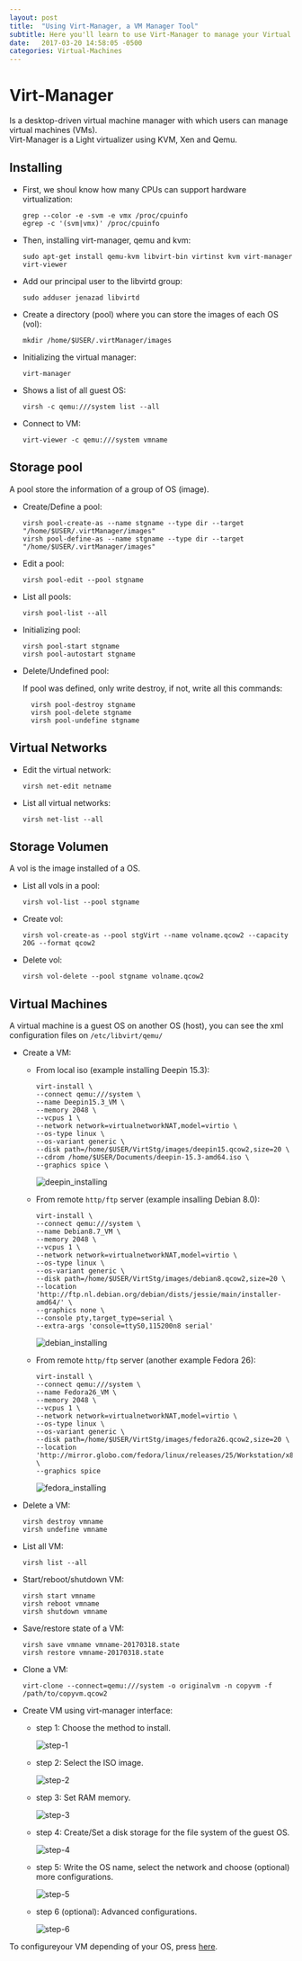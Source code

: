 ```yaml
---
layout: post
title:  "Using Virt-Manager, a VM Manager Tool"
subtitle: Here you'll learn to use Virt-Manager to manage your Virtual Machines.
date:   2017-03-20 14:58:05 -0500
categories: Virtual-Machines
---
```


# Virt-Manager

Is a desktop-driven virtual machine manager with which users can manage virtual machines (VMs).  
Virt-Manager is a Light virtualizer using KVM, Xen and Qemu.

## Installing

* First, we shoul know how many CPUs can support hardware virtualization:

      grep --color -e -svm -e vmx /proc/cpuinfo
      egrep -c '(svm|vmx)' /proc/cpuinfo

* Then, installing virt-manager, qemu and kvm:

      sudo apt-get install qemu-kvm libvirt-bin virtinst kvm virt-manager virt-viewer

* Add our principal user to the libvirtd group:

      sudo adduser jenazad libvirtd

* Create a directory (pool) where you can store the images of each OS (vol):

      mkdir /home/$USER/.virtManager/images

* Initializing the virtual manager:

      virt-manager

* Shows a list of all guest OS:

      virsh -c qemu:///system list --all

* Connect to VM:

      virt-viewer -c qemu:///system vmname

## Storage pool

A pool store the information of a group of OS (image).

* Create/Define a pool:

      virsh pool-create-as --name stgname --type dir --target "/home/$USER/.virtManager/images"
      virsh pool-define-as --name stgname --type dir --target "/home/$USER/.virtManager/images"

* Edit a pool:

      virsh pool-edit --pool stgname

* List all pools:

      virsh pool-list --all

* Initializing pool:

      virsh pool-start stgname
      virsh pool-autostart stgname

* Delete/Undefined pool:

  If pool was defined, only write destroy, if not, write all this commands:

        virsh pool-destroy stgname
        virsh pool-delete stgname
        virsh pool-undefine stgname

## Virtual Networks

* Edit the virtual network:

      virsh net-edit netname

* List all virtual networks:

      virsh net-list --all

## Storage Volumen

A vol is the image installed of a OS.

* List all vols in a pool:

      virsh vol-list --pool stgname

* Create vol:

      virsh vol-create-as --pool stgVirt --name volname.qcow2 --capacity 20G --format qcow2

* Delete vol:

      virsh vol-delete --pool stgname volname.qcow2

## Virtual Machines

A virtual machine is a guest OS on another OS (host), you can see the xml configuration files on `/etc/libvirt/qemu/`

* Create a VM:

    * From local iso (example installing Deepin 15.3):

          virt-install \
          --connect qemu:///system \
          --name Deepin15.3_VM \
          --memory 2048 \
          --vcpus 1 \
          --network network=virtualnetworkNAT,model=virtio \
          --os-type linux \
          --os-variant generic \
          --disk path=/home/$USER/VirtStg/images/deepin15.qcow2,size=20 \
          --cdrom /home/$USER/Documents/deepin-15.3-amd64.iso \
          --graphics spice \

      ![deepin_installing](/assets/VM_emulator/virt-manager/installing_deepin.png)

    * From remote `http/ftp` server (example insalling Debian 8.0):
    
          virt-install \
          --connect qemu:///system \
          --name Debian8.7_VM \
          --memory 2048 \
          --vcpus 1 \
          --network network=virtualnetworkNAT,model=virtio \
          --os-type linux \
          --os-variant generic \
          --disk path=/home/$USER/VirtStg/images/debian8.qcow2,size=20 \
          --location 'http://ftp.nl.debian.org/debian/dists/jessie/main/installer-amd64/' \
          --graphics none \
          --console pty,target_type=serial \
          --extra-args 'console=ttyS0,115200n8 serial'

      ![debian_installing](/assets/VM_emulator/virt-manager/installing_debian.png)

    * From remote `http/ftp` server (another example Fedora 26):
    
          virt-install \
          --connect qemu:///system \
          --name Fedora26_VM \
          --memory 2048 \
          --vcpus 1 \
          --network network=virtualnetworkNAT,model=virtio \
          --os-type linux \
          --os-variant generic \
          --disk path=/home/$USER/VirtStg/images/fedora26.qcow2,size=20 \
          --location 'http://mirror.globo.com/fedora/linux/releases/25/Workstation/x86_64/os' \
          --graphics spice
          
      ![fedora_installing](/assets/VM_emulator/virt-manager/installing_fedora.png)

* Delete a VM:

      virsh destroy vmname
      virsh undefine vmname

* List all VM:

      virsh list --all

* Start/reboot/shutdown VM:

      virsh start vmname
      virsh reboot vmname
      virsh shutdown vmname

* Save/restore state of a VM:

      virsh save vmname vmname-20170318.state
      virsh restore vmname-20170318.state

* Clone a VM:

      virt-clone --connect=qemu:///system -o originalvm -n copyvm -f /path/to/copyvm.qcow2

* Create VM using virt-manager interface:

    * step 1: Choose the method to install.

      ![step-1](/assets/VM_emulator/virt-manager/create_VM_step_1.png)

    * step 2: Select the ISO image.

      ![step-2](/assets/VM_emulator/virt-manager/create_VM_step_2.png)

    * step 3: Set RAM memory.

      ![step-3](/assets/VM_emulator/virt-manager/create_VM_step_3.png)

    * step 4: Create/Set a disk storage for the file system of the guest OS.

      ![step-4](/assets/VM_emulator/virt-manager/create_VM_step_4.png)

    * step 5: Write the OS name, select the network and choose (optional) more configurations.

      ![step-5](/assets/VM_emulator/virt-manager/create_VM_step_5.png)

    * step 6 (optional): Advanced configurations.

      ![step-6](/assets/VM_emulator/virt-manager/create_VM_step_final.png)

To configureyour VM depending of your OS, press [here](/networking/Virtual-Machines-Network-Configuration).

